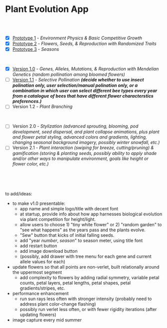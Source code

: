 # Plant Evolution App

<br>
<br>

- [X] [Prototype 1](https://github.com/matthewmain/plant_evolution_app/tree/master/prototypes/prototype_1) - _Environment Physics & Basic Competitive Growth_  
- [X] [Prototype 2](https://github.com/matthewmain/plant_evolution_app/tree/master/prototypes/prototype_2) - _Flowers, Seeds, & Reproduction with Randomized Traits_  
- [X] [Prototype 3](https://github.com/matthewmain/plant_evolution_app/tree/master/prototypes/prototype_3) - _Seasons_

<br>

- [X] [Version 1.0](https://github.com/matthewmain/plant_evolution_app/tree/master/builds/v1.0) - _Genes, Alleles, Mutations, & Reproduction with Mendelian Genetics (random pollination among bloomed flowers)_
- [ ] [Version 1.1](https://github.com/matthewmain/plant_evolution_app/tree/master/builds/v1.1) - _Selective Pollination_ _**(decide whether to use insect polination only, user selection/manual polination only, or a combination in which user can select different bee types every year from a catalogue of bees that have different flower characterstics preferences.)**_
- [ ] Version 1.2 - _Plant Branching_

<br>

- [ ] Version 2.0 - _Stylization (advanced sprouting, blooming, pod development, seed dispersal, and plant collapse animations, plus plant and flower petal styling, advanced colors and gradients, lighting, changing seasonal background imagery, possibly winter snowfall, etc.)_ 
- [ ] Version 2.1 - _Plant interaction (swiping for breeze, cutting/pruning) & gamification (storing & planting seeds, possibly ability to apply shade and/or other ways to manipulate environment, goals like height or flower color, etc.)_

<br>
<br>
<br>

to add/ideas:

 - to make v1.0 presentable: 
   - app name and simple logo/title with decent font
   - at startup, provide info about how app harnesses biological evolution via plant competition for height/light.
   - allow users to choose 1) "tiny white flower" or 2) "random garden" to "see what happens" as the years pass and the plants evolve.
   - "Sew" button that kicks of initial falling seeds.
   - add "year _number_, _season_" to season meter, using title font 
   - add restart button
   - add image download button
   - (possibly, add drawer with tree menu for each gene and current allele values for each)
 - update flowers so that all points are non-verlet, built relationally around the uppermost segment
   - add complexity to flowers by adding radial symmetry, variable petal counts, petal layers, petal lengths, petal shapes, petal gradients/stripes, etc.
 - performance enhancement
   - run sun rays less often with stronger intensity (probably need to address plant color-change flashing)
   - possibly run verlet less often, or with fewer rigidity iterations (after updating flowers)
 - image capture every mid summer
